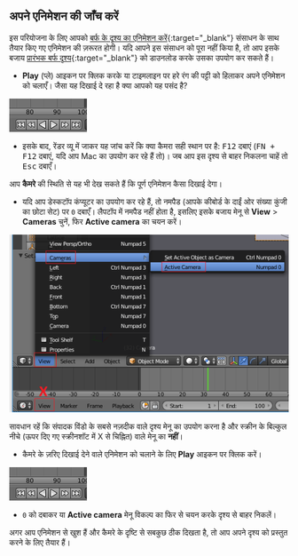 ## अपने एनिमेशन की जाँच करें

इस परियोजना के लिए आपको [बर्फ के दृश्य का एनिमेशन करें](https://projects.raspberrypi.org/hi-IN/projects/blender-animate-snow-scene){:target="_blank"} संसाधन के साथ तैयार किए गए एनिमेशन की ज़रूरत होगी। यदि आपने इस संसाधन को पूरा नहीं किया है, तो आप इसके बजाय [प्रारंभक बर्फ दृश्य](resources/starter-snow-scene.blend){:target="_blank"} को डाउनलोड करके उसका उपयोग कर सकते हैं।

+ **Play** (प्ले) आइकन पर क्लिक करके या टाइमलाइन पर हरे रंग की पट्टी को हिलाकर अपने एनिमेशन को चलाएँ। जैसा यह दिखाई दे रहा है क्या आपको यह पसंद है?

![एनिमेशन चलाएँ](images/blender-play.png)

+ इसके बाद, रेंडर व्यू में जाकर यह जांच करें कि क्या कैमरा सही स्थान पर है: <kbd>F12</kbd> दबाएं (<kbd>FN + F12</kbd> दबाएं, यदि आप Mac का उपयोग कर रहे हैं तो)। जब आप इस दृश्य से बाहर निकलना चाहें तो <kbd>Esc</kbd> दबाएँ।

आप **कैमरे** की स्थिति से यह भी देख सकते हैं कि पूर्ण एनिमेशन कैसा दिखाई देगा।

+ यदि आप डेस्कटॉप कंप्यूटर का उपयोग कर रहे हैं, तो नमपैड (आपके कीबोर्ड के दाईं ओर संख्या कुंजी का छोटा सेट) पर `0` दबाएँ। लैपटॉप में नमपैड नहीं होता है, इसलिए इसके बजाय मेनू से **View** > **Cameras** चुनें, फिर **Active camera** का चयन करें।

![पहले दृश्य और फिर कैमरा का चयन करें](images/select-view-camera.png)

सावधान रहें कि संपादक विंडो के सबसे नज़दीक वाले दृश्य मेनू का उपयोग करना है और स्क्रीन के बिल्कुल नीचे (ऊपर दिए गए स्क्रीनशॉट में X से चिह्नित) वाले मेनू का **नहीं**।

+ कैमरे के ज़रिए दिखाई देने वाले एनिमेशन को चलाने के लिए **Play** आइकन पर क्लिक करें।

![एनिमेशन चलाएँ](images/blender-play.png)

+ `0` को दबाकर या **Active camera** मेनू विकल्प का फिर से चयन करके दृश्य से बाहर निकलें।

अगर आप एनिमेशन से खुश हैं और कैमरे के दृष्टि से सबकुछ ठीक दिखता है, तो आप अपने दृश्य को प्रस्तुत करने के लिए तैयार हैं।
